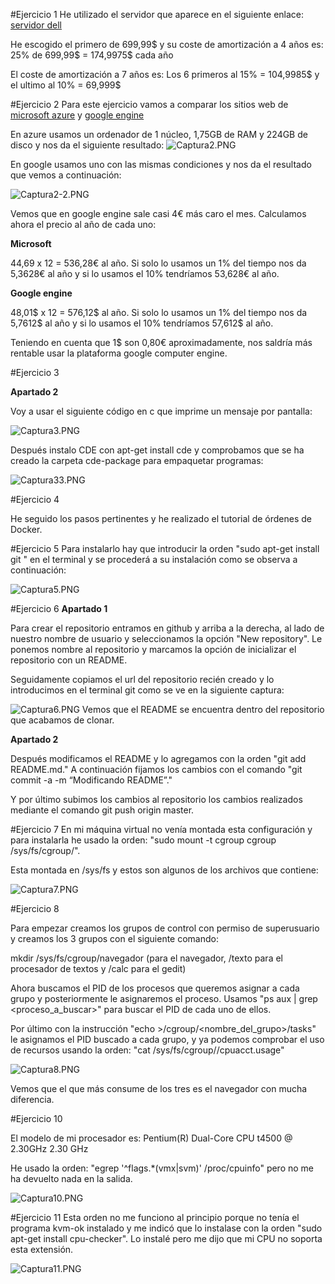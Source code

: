 #Ejercicio 1
He utilizado el servidor que aparece en el siguiente enlace:
[servidor dell](http://www.dell.com/us/p/xps-8700/pd.aspx?c=us&cs=19&l=en&s=dhs)

He escogido el primero de 699,99$ y su coste de amortización a 4 años es:
25% de 699,99$ = 174,9975$ cada año

El coste de amortización a 7 años  es:
Los 6 primeros al 15%  = 104,9985$ y el ultimo al 10% = 69,999$

#Ejercicio 2
Para este ejercicio vamos a comparar los sitios web de [microsoft azure](http://azure.microsoft.com/es-es/pricing/details/cloud-services/) y [google engine](https://cloud.google.com/products/calculator/#id=3ba97ab0-ea02-48e1-a35c-1b8b1d54e053) 

En azure usamos un ordenador de 1 núcleo, 1,75GB de RAM y 224GB de disco y nos da el siguiente resultado: ![Captura2.PNG](.\Captura2.PNG)

En google usamos uno con las mismas condiciones y nos da el resultado que vemos a continuación:

![Captura2-2.PNG](.\Captura2-2.PNG)

Vemos que en google engine sale casi 4€ más caro el mes. Calculamos ahora el precio al año de cada uno:

**Microsoft**

44,69 x 12 = 536,28€ al año. 
Si solo lo usamos un 1% del tiempo nos da 5,3628€ al año y si lo usamos el 10% tendríamos 53,628€ al año.

**Google engine**

48,01$ x 12 = 576,12$ al año. Si solo lo usamos un 1% del tiempo nos da 5,7612$ al año y si lo usamos el 10% tendríamos 57,612$ al año.

Teniendo en cuenta que 1$ son 0,80€ aproximadamente, nos saldría más rentable usar la plataforma google computer engine.

#Ejercicio 3

**Apartado 2**

Voy a usar el siguiente código en c que imprime un mensaje por pantalla:


![Captura3.PNG](.\Captura3.PNG)



Después instalo CDE con apt-get install cde y comprobamos que se ha creado la carpeta cde-package para empaquetar programas:


![Captura33.PNG](.\Captura33.PNG)

#Ejercicio 4

He seguido los pasos pertinentes y he realizado el tutorial de órdenes de Docker.

#Ejercicio 5
Para instalarlo hay que introducir la orden "sudo apt-get install git " en el terminal y se procederá a su instalación como se observa a continuación:


![Captura5.PNG](.\Captura5.PNG)

#Ejercicio 6
**Apartado 1**

Para crear el repositorio entramos en github y arriba a la derecha, al lado de nuestro nombre de usuario y seleccionamos la opción "New repository". Le ponemos nombre al repositorio y marcamos la opción de inicializar el repositorio con un README.

Seguidamente copiamos el url del repositorio recién creado y lo introducimos en el terminal git como se ve en la siguiente captura:


![Captura6.PNG](.\Captura6.PNG)
Vemos que el README se encuentra dentro del repositorio que acabamos de clonar.

**Apartado 2**

Después modificamos el README y lo agregamos con la orden "git add README.md." A continuación fijamos los cambios con el comando "git commit -a -m “Modificando README”."

Y por último subimos los cambios al repositorio los cambios realizados mediante el comando git push origin master.

#Ejercicio 7
En mi máquina virtual no venía montada esta configuración y para instalarla he usado la orden: "sudo mount -t cgroup cgroup /sys/fs/cgroup/".

Esta montada en /sys/fs y estos son algunos de los archivos que contiene:


![Captura7.PNG](.\Captura7.PNG)

#Ejercicio 8

Para empezar creamos los grupos de control con permiso de superusuario y creamos los 3 grupos con el siguiente comando:

mkdir /sys/fs/cgroup/navegador (para el navegador, /texto para el procesador de textos y /calc para el gedit)

Ahora buscamos el PID de los procesos que queremos asignar a cada grupo y posteriormente le asignaremos el proceso. Usamos "ps aux | grep <proceso_a_buscar>" para buscar el PID de cada uno de ellos.

Por último con la instrucción "echo <IDproceso> >/cgroup/<nombre_del_grupo>/tasks" le asignamos el PID buscado a cada grupo, y ya podemos comprobar el uso de recursos usando la orden: "cat /sys/fs/cgroup/<grupo>/cpuacct.usage"

![Captura8.PNG](.\Captura8.PNG)

Vemos que el que más consume de los tres es el navegador con mucha diferencia.

#Ejercicio 10

El modelo de mi procesador es: Pentium(R) Dual-Core CPU t4500 @ 2.30GHz 2.30 GHz

He usado la orden: "egrep '^flags.*(vmx|svm)' /proc/cpuinfo" pero no me ha devuelto nada en la salida.

![Captura10.PNG](.\Captura10.PNG)

#Ejercicio 11
Esta orden no me funciono al principio porque no tenía el programa kvm-ok instalado y me indicó que lo instalase con la orden "sudo apt-get install cpu-checker".
Lo instalé pero me dijo que mi CPU no soporta esta extensión.

![Captura11.PNG](.\Captura11.PNG)
